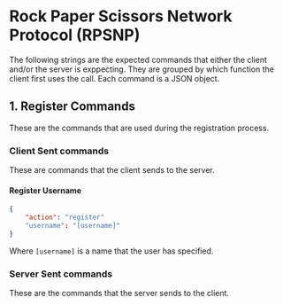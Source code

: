 # Rock Paper Scissors Network Protocol (RPSNP)
The following strings are the expected commands that either the client and/or
the server is exppecting. They are grouped by which function the client first
uses the call. Each command is a JSON object.

## 1. Register Commands
These are the commands that are used during the registration process.

### Client Sent commands
These are commands that the client sends to the server.

#### Register Username

```json
{
    "action": "register"
    "username": "[username]"
}
```
Where `[username]` is a name that the user has specified.
### Server Sent commands
These are the commands that the server sends to the client.
